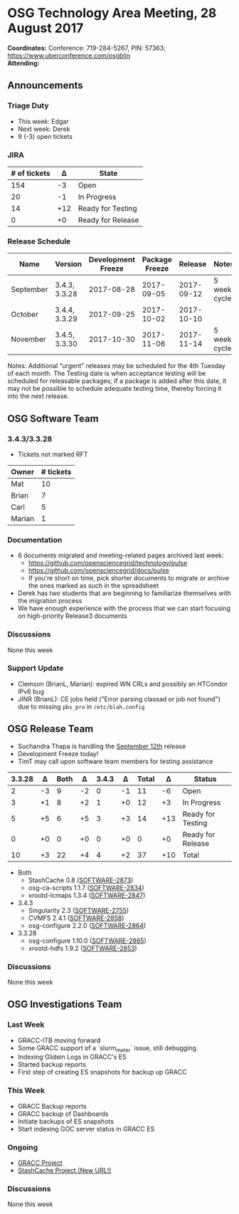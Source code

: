 # OSG Technology Area Meeting, 28 August 2017

**Coordinates:** Conference: 719-284-5267, PIN: 57363; <https://www.uberconference.com/osgblin>  
**Attending:**   


## Announcements


### Triage Duty

-   This week: Edgar
-   Next week: Derek
-   9 (-3) open tickets


### JIRA

| # of tickets | &Delta; | State             |
|------------ |------- |----------------- |
| 154          | -3      | Open              |
| 20           | -1      | In Progress       |
| 14           | +12     | Ready for Testing |
| 0            | +0      | Ready for Release |


### Release Schedule

| Name      | Version       | Development Freeze | Package Freeze | Release    | Notes        |
|--------- |------------- |------------------ |-------------- |---------- |------------ |
| September | 3.4.3, 3.3.28 | 2017-08-28         | 2017-09-05     | 2017-09-12 | 5 week cycle |
| October   | 3.4.4, 3.3.29 | 2017-09-25         | 2017-10-02     | 2017-10-10 |              |
| November  | 3.4.5, 3.3.30 | 2017-10-30         | 2017-11-06     | 2017-11-14 | 5 week cycle |

Notes: Additional “urgent” releases may be scheduled for the 4th Tuesday of each month. The Testing date is when acceptance testing will be scheduled for releasable packages; if a package is added after this date, it may not be possible to schedule adequate testing time, thereby forcing it into the next release.  


## OSG Software Team


### 3.4.3/3.3.28

-   Tickets not marked RFT

| Owner  | # tickets |
|------ |--------- |
| Mat    | 10        |
| Brian  | 7         |
| Carl   | 5         |
| Marian | 1         |


### Documentation

-   6 documents migrated and meeting-related pages archived last week:  
    -   <https://github.com/opensciencegrid/technology/pulse>
    -   <https://github.com/opensciencegrid/docs/pulse>
    -   If you're short on time, pick shorter documents to migrate or archive the ones marked as such in the spreadsheet
-   Derek has two students that are beginning to familiarize themselves with the migration process
-   We have enough experience with the process that we can start focusing on high-priority Release3 documents


### Discussions

None this week  


### Support Update

-   Clemson (BrianL, Marian): expired WN CRLs and possibly an HTCondor IPv6 bug
-   JINR (BrianL): CE jobs held ("Error parsing classad or job not found") due to missing `pbs_pro` in `/etc/blah.config`


## OSG Release Team

-   Suchandra Thapa is handling the [September 12th](https://jira.opensciencegrid.org/issues/?filter=15254&jql=project%25252520%2525253D%25252520SOFTWARE%25252520AND%25252520labels%25252520in%25252520(3.3.28%2525252C%252525203.4.3)%25252520ORDER%25252520BY%25252520status%25252520ASC%2525252C%25252520priority%25252520DESC%2525252C%25252520assignee%25252520ASC) release
-   Development Freeze today!
-   TimT may call upon software team members for testing assistance

| 3.3.28 | &Delta; | Both | &Delta; | 3.4.3 | &Delta; | Total | &Delta; | Status            |
|------ |------- |---- |------- |----- |------- |----- |------- |----------------- |
| 2      | -3      | 9    | -2      | 0     | -1      | 11    | -6      | Open              |
| 3      | +1      | 8    | +2      | 1     | +0      | 12    | +3      | In Progress       |
| 5      | +5      | 6    | +5      | 3     | +3      | 14    | +13     | Ready for Testing |
| 0      | +0      | 0    | +0      | 0     | +0      | 0     | +0      | Ready for Release |
| 10     | +3      | 22   | +4      | 4     | +2      | 37    | +10     | Total             |

-   Both  
    -   StashCache 0.8 ([SOFTWARE-2873](https://jira.opensciencegrid.org/browse/SOFTWARE-2873))
    -   osg-ca-scripts 1.1.7 ([SOFTWARE-2834](https://jira.opensciencegrid.org/browse/SOFTWARE-2834))
    -   xrootd-lcmaps 1.3.4 ([SOFTWARE-2847](https://jira.opensciencegrid.org/browse/SOFTWARE-2847))
-   3.4.3  
    -   Singularity 2.3 ([SOFTWARE-2755](https://jira.opensciencegrid.org/browse/SOFTWARE-2755))
    -   CVMFS 2.4.1 ([SOFTWARE-2858](https://jira.opensciencegrid.org/browse/SOFTWARE-2858))
    -   osg-configure 2.2.0 ([SOFTWARE-2864](https://jira.opensciencegrid.org/browse/SOFTWARE-2864))
-   3.3.28  
    -   osg-configure 1.10.0 ([SOFTWARE-2865](https://jira.opensciencegrid.org/browse/SOFTWARE-2865))
    -   xrootd-hdfs 1.9.2 ([SOFTWARE-2853](https://jira.opensciencegrid.org/browse/SOFTWARE-2853))


### Discussions

None this week  


## OSG Investigations Team


### Last Week

-   GRACC-ITB moving forward
-   Some GRACC support of a \`slurm<sub>meter</sub>\` issue, still debugging.
-   Indexing Glidein Logs in GRACC's ES
-   Started backup reports
-   First step of creating ES snapshots for backup up GRACC


### This Week

-   GRACC Backup reports
-   GRACC backup of Dashboards
-   Initiate backups of ES snapshots
-   Start indexing GOC server status in GRACC ES


### Ongoing

-   [GRACC Project](https://jira.opensciencegrid.org/projects/GRACC/)
-   [StashCache Project (New URL!)](https://opensciencegrid.github.io/StashCache/)


### Discussions

None this week

